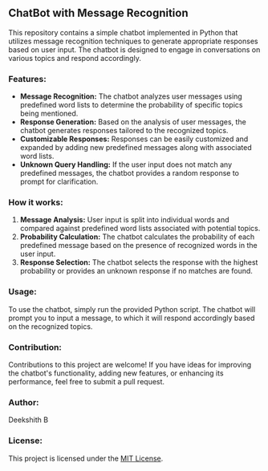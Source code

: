 ## ChatBot with Message Recognition

This repository contains a simple chatbot implemented in Python that utilizes message recognition techniques to generate appropriate responses based on user input. The chatbot is designed to engage in conversations on various topics and respond accordingly.

### Features:

- **Message Recognition:** The chatbot analyzes user messages using predefined word lists to determine the probability of specific topics being mentioned.
- **Response Generation:** Based on the analysis of user messages, the chatbot generates responses tailored to the recognized topics.
- **Customizable Responses:** Responses can be easily customized and expanded by adding new predefined messages along with associated word lists.
- **Unknown Query Handling:** If the user input does not match any predefined messages, the chatbot provides a random response to prompt for clarification.

### How it works:

1. **Message Analysis:** User input is split into individual words and compared against predefined word lists associated with potential topics.
2. **Probability Calculation:** The chatbot calculates the probability of each predefined message based on the presence of recognized words in the user input.
3. **Response Selection:** The chatbot selects the response with the highest probability or provides an unknown response if no matches are found.

### Usage:

To use the chatbot, simply run the provided Python script. The chatbot will prompt you to input a message, to which it will respond accordingly based on the recognized topics.

### Contribution:

Contributions to this project are welcome! If you have ideas for improving the chatbot's functionality, adding new features, or enhancing its performance, feel free to submit a pull request.

### Author:

Deekshith B

### License:

This project is licensed under the [MIT License](LICENSE).

